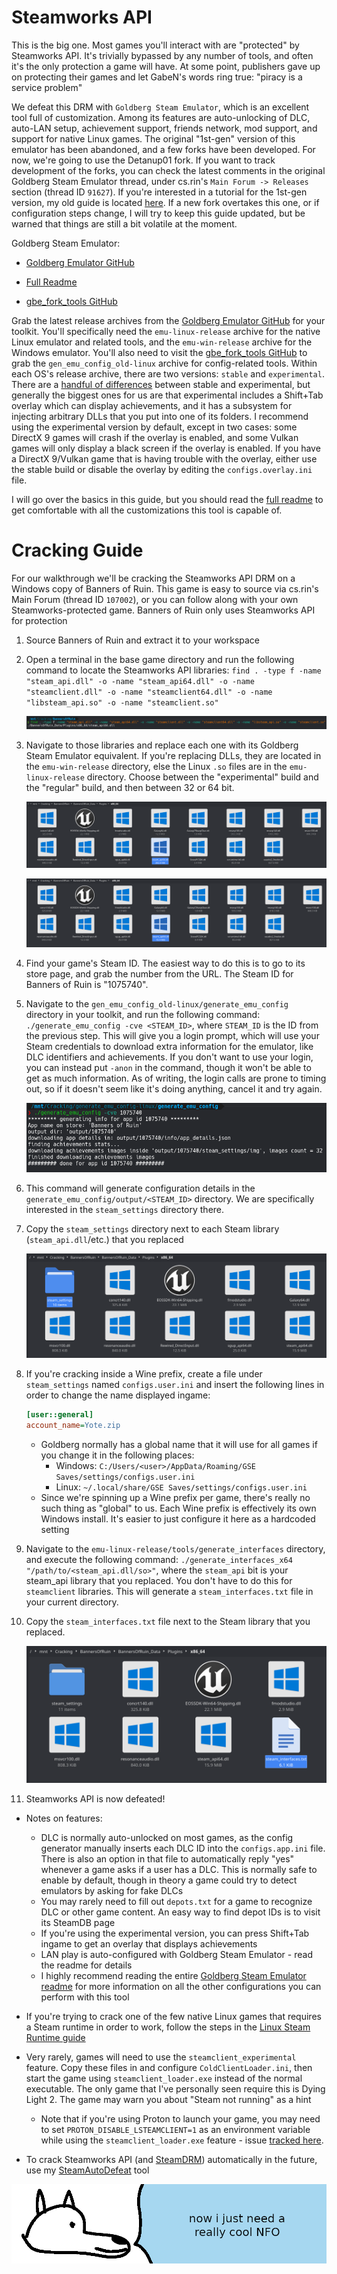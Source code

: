 # **Steamworks API**

This is the big one. Most games you'll interact with are "protected" by Steamworks API. It's trivially bypassed by any number of tools, and often it's the only protection a game will have. At some point, publishers gave up on protecting their games and let GabeN's words ring true: "piracy is a service problem"

We defeat this DRM with `Goldberg Steam Emulator`, which is an excellent tool full of customization. Among its features are auto-unlocking of DLC, auto-LAN setup, achievement support, friends network, mod support, and support for native Linux games. The original "1st-gen" version of this emulator has been abandoned, and a few forks have been developed. For now, we're going to use the Detanup01 fork. If you want to track development of the forks, you can check the latest comments in the original Goldberg Steam Emulator thread, under cs.rin's `Main Forum -> Releases` section (thread ID `91627`). If you're interested in a tutorial for the 1st-gen version, my old guide is located [here](defeating_steamworks_1stgen.md). If a new fork overtakes this one, or if configuration steps change, I will try to keep this guide updated, but be warned that things are still a bit volatile at the moment.

Goldberg Steam Emulator:

  - [Goldberg Emulator GitHub](https://github.com/Detanup01/gbe_fork)

  - [Full Readme](https://github.com/Detanup01/gbe_fork/blob/dev/post_build/README.release.md)

  - [gbe_fork_tools GitHub](https://github.com/Detanup01/gbe_fork_tools)

Grab the latest release archives from the [Goldberg Emulator GitHub](https://github.com/Detanup01/gbe_fork/releases/latest) for your toolkit. You'll specifically need the `emu-linux-release` archive for the native Linux emulator and related tools, and the `emu-win-release` archive for the Windows emulator. You'll also need to visit the [gbe_fork_tools GitHub](https://github.com/Detanup01/gbe_fork_tools/releases/latest) to grab the `gen_emu_config_old-linux` archive for config-related tools. Within each OS's release archive, there are two versions: `stable` and `experimental`. There are a [handful of differences](https://github.com/Detanup01/gbe_fork/blob/dev/post_build/README.experimental.md) between stable and experimental, but generally the biggest ones for us are that experimental includes a Shift+Tab overlay which can display achievements, and it has a subsystem for injecting arbitrary DLLs that you put into one of its folders. I recommend using the experimental version by default, except in two cases: some DirectX 9 games will crash if the overlay is enabled, and some Vulkan games will only display a black screen if the overlay is enabled. If you have a DirectX 9/Vulkan game that is having trouble with the overlay, either use the stable build or disable the overlay by editing the `configs.overlay.ini` file.

I will go over the basics in this guide, but you should read the [full readme](https://github.com/Detanup01/gbe_fork/blob/dev/post_build/README.release.md) to get comfortable with all the customizations this tool is capable of.

# Cracking Guide

For our walkthrough we'll be cracking the Steamworks API DRM on a Windows copy of Banners of Ruin. This game is easy to source via cs.rin's Main Forum (thread ID `107002`), or you can follow along with your own Steamworks-protected game. Banners of Ruin only uses Steamworks API for protection

1. Source Banners of Ruin and extract it to your workspace

2. Open a terminal in the base game directory and run the following command to locate the Steamworks API libraries: `find . -type f -name "steam_api.dll" -o -name "steam_api64.dll" -o -name "steamclient.dll" -o -name "steamclient64.dll" -o -name "libsteam_api.so" -o -name "steamclient.so"`

    ![BOR Search](images/BOR-Search.png "Steam library search results")

3. Navigate to those libraries and replace each one with its Goldberg Steam Emulator equivalent. If you're replacing DLLs, they are located in the `emu-win-release` directory, else the Linux `.so` files are in the `emu-linux-release` directory. Choose between the "experimental" build and the "regular" build, and then between 32 or 64 bit.

    ![BOR Old DLLs](images/BOR-OldDLLs.png "Steam old DLLS")

    ![BOR New DLLs](images/BOR-NewDLLs.png "Steam new DLLS")

4. Find your game's Steam ID. The easiest way to do this is to go to its store page, and grab the number from the URL. The Steam ID for Banners of Ruin is "1075740".

5. Navigate to the `gen_emu_config_old-linux/generate_emu_config` directory in your toolkit, and run the following command: `./generate_emu_config -cve <STEAM_ID>`, where `STEAM_ID` is the ID from the previous step. This will give you a login prompt, which will use your Steam credentials to download extra information for the emulator, like DLC identifiers and achievements. If you don't want to use your login, you can instead put `-anon` in the command, though it won't be able to get as much information. As of writing, the login calls are prone to timing out, so if it doesn't seem like it's doing anything, cancel it and try again.

    ![BOR Config Generation](images/BOR-Config-Gen.png "BOR config generation")

6. This command will generate configuration details in the `generate_emu_config/output/<STEAM_ID>` directory. We are specifically interested in the `steam_settings` directory there.

7. Copy the `steam_settings` directory next to each Steam library (`steam_api.dll`/etc.) that you replaced

    ![BOR Copying the Config Directory](images/BOR-Copy-Config.png "BOR copying the config directory")

8. If you're cracking inside a Wine prefix, create a file under `steam_settings` named `configs.user.ini` and insert the following lines in order to change the name displayed ingame:
    ```ini
    [user::general]
    account_name=Yote.zip
    ```
    - Goldberg normally has a global name that it will use for all games if you change it in the following places:
      - Windows: `C:/Users/<user>/AppData/Roaming/GSE Saves/settings/configs.user.ini`
      - Linux: `~/.local/share/GSE Saves/settings/configs.user.ini`
    - Since we're spinning up a Wine prefix per game, there's really no such thing as "global" to us. Each Wine prefix is effectively its own Windows install. It's easier to just configure it here as a hardcoded setting

9. Navigate to the `emu-linux-release/tools/generate_interfaces` directory, and execute the following command: `./generate_interfaces_x64 "/path/to/<steam_api.dll/so>"`, where the `steam_api` bit is your steam_api library that you replaced. You don't have to do this for `steamclient` libraries. This will generate a `steam_interfaces.txt` file in your current directory.

10. Copy the `steam_interfaces.txt` file next to the Steam library that you replaced.

    ![BOR Copying the Interfaces file](images/BOR-Copy-Interfaces.png "BOR Copying the interfaces file")

11. Steamworks API is now defeated!

- Notes on features:
    - DLC is normally auto-unlocked on most games, as the config generator manually inserts each DLC ID into the `configs.app.ini` file. There is also an option in that file to automatically reply "yes" whenever a game asks if a user has a DLC. This is normally safe to enable by default, though in theory a game could try to detect emulators by asking for fake DLCs
    - You may rarely need to fill out `depots.txt` for a game to recognize DLC or other game content. An easy way to find depot IDs is to visit its SteamDB page
    - If you're using the experimental version, you can press Shift+Tab ingame to get an overlay that displays achievements
    - LAN play is auto-configured with Goldberg Steam Emulator - read the readme for details
    - I highly recommend reading the entire [Goldberg Steam Emulator readme](https://github.com/Detanup01/gbe_fork/blob/dev/post_build/README.release.md) for more information on all the other configurations you can perform with this tool

- If you're trying to crack one of the few native Linux games that requires a Steam runtime in order to work, follow the steps in the [Linux Steam Runtime guide](../../Tools/Linux-Steam-Runtime/configuring_linux_steam_runtime.md)

- Very rarely, games will need to use the `steamclient_experimental` feature. Copy these files in and configure `ColdClientLoader.ini`, then start the game using `steamclient_loader.exe` instead of the normal executable. The only game that I've personally seen require this is Dying Light 2. The game may warn you about "Steam not running" as a hint
  - Note that if you're using Proton to launch your game, you may need to set `PROTON_DISABLE_LSTEAMCLIENT=1` as an environment variable while using the `steamclient_loader.exe` feature - issue [tracked here](https://github.com/Detanup01/gbe_fork/issues/209).

- To crack Steamworks API (and [SteamDRM](../SteamDRM-Windows/defeating_steamdrm_windows.md)) automatically in the future, use my [SteamAutoDefeat](../../Tools/SteamAutoDefeat/steamautodefeat.md) tool

![wise yote has stars in his eyes](images/coolNFO.png "wise yote has stars in his eyes")
